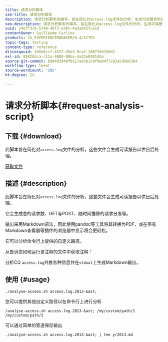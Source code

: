 ```yaml
---
title: 请求分析脚本
seo-title: 请求分析脚本
description: 请求分析脚本的编写，旨在简化对access.log文件的分析，生成可读报告供以后处理
seo-description: 请求分析脚本的编写，旨在简化对access.log文件的分析，生成可读报告供以后处理
uuid: 24eff3c6-5748-46f3-a30c-4a3a6427ce1d
contentOwner: Guillaume Carlino
products: SG_EXPERIENCEMANAGER/6.4/SITES
topic-tags: testing
content-type: reference
discoiquuid: 1b5e0ccf-4157-45e3-8caf-1d6739d7d9d2
exl-id: 8582bbca-c11a-4880-88ba-da22e0301dba
source-git-commit: bd94d3949f0117aa3e1c9f0e84f7293a5d6b03b4
workflow-type: tm+mt
source-wordcount: '195'
ht-degree: 2%

---
```


# 请求分析脚本{#request-analysis-script}

## 下载 {#download}

此脚本旨在简化对`access.log`文件的分析，这些文件会生成可读报告以供日后处理。

[获取文件](assets/analyse-access.sh)

## 描述 {#description}

此脚本旨在简化对`access.log`文件的分析，这些文件会生成可读报告以供日后处理。

它会生成总的请求数、GET与POST、随时间推移的请求分发等。

输出采用Markdown语法，因此使用pandoc等工具将其转换为PDF，或在带有Markdown查看器等插件的浏览器中显示将会更轻松。

它可以分析命令行上提供的自定义路径。

从告诉您如何运行该注释的文件中获取注释：

分析CQ `access.log`外推各种信息并在`stdout`上生成Markdown输出。

## 使用 {#usage}

`./analyse-access.sh access.log.2013-&ast;`

您可以提供其他自定义路径以在命令行上进行分析

`/analyse-access.sh access.log.2013-&ast; /my/custom/path/1 /my/custom/path/2`

可以通过简单的管道保存输出

`./analyse-access.sh access.log.2013-&ast; | tee yr2013.md`

